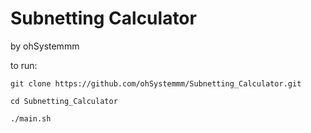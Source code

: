 # Subnetting Calculator
by ohSystemmm

to run:

``git clone https://github.com/ohSystemmm/Subnetting_Calculator.git``

``cd Subnetting_Calculator``

``./main.sh``
